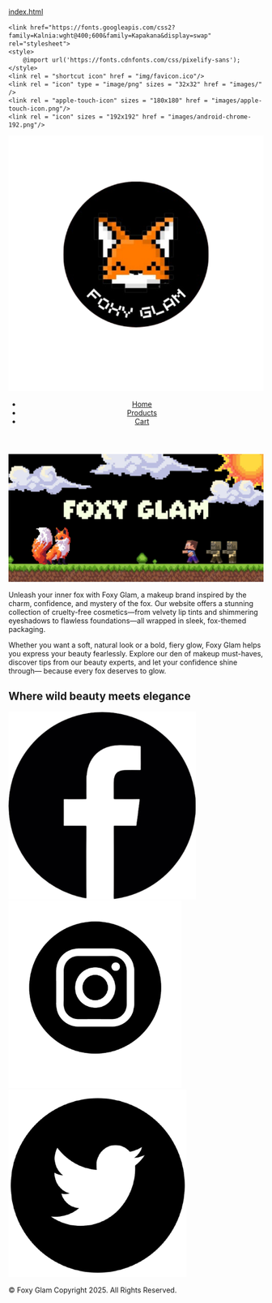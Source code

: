 [index.html](https://github.com/user-attachments/files/22964051/index.html)
<!DOCTYPE html>
<html lang="en">
<head>
    <meta charset="UTF-8">
    <meta name="viewport" content="width=device-width, initial-scale=1.0">
    <title>Foxy Glam | Home</title>
    <link rel="stylesheet" href="styles.css">

    <link href="https://fonts.googleapis.com/css2?family=Kalnia:wght@400;600&family=Kapakana&display=swap" rel="stylesheet">
    <style>
        @import url('https://fonts.cdnfonts.com/css/pixelify-sans');
    </style>
    <link rel = "shortcut icon" href = "img/favicon.ico"/>
    <link rel = "icon" type = "image/png" sizes = "32x32" href = "images/" />
    <link rel = "apple-touch-icon" sizes = "180x180" href = "images/apple-touch-icon.png"/>
    <link rel = "icon" sizes = "192x192" href = "images/android-chrome-192.png"/>
</head>
<body>

  <header>
    <nav class="navbar">
      <a href="index.html"><img src="images/logo.png" alt="Foxy Glam Logo" class="logo"></a>
      <ul class="nav-links">
        <li><a href="index.html" class="active">Home</a></li>
        <li><a href="products.html">Products</a></li>
        <li><a href="cart.html">Cart</a></li>
      </ul>
    </nav>
  </header>

  <section class="banner">
    <img src="images/banner.png" alt="Foxy Glam Banner" class="banner-img">
  </section>

  <section class="description">
    <p>
      Unleash your inner fox with Foxy Glam, a makeup brand inspired by the charm, confidence, and mystery of the fox.
      Our website offers a stunning collection of cruelty-free cosmetics—from velvety lip tints and shimmering eyeshadows 
      to flawless foundations—all wrapped in sleek, fox-themed packaging.
    </p>
    <p>
      Whether you want a soft, natural look or a bold, fiery glow, Foxy Glam helps you express your beauty fearlessly. 
      Explore our den of makeup must-haves, discover tips from our beauty experts, and let your confidence shine through—
      because every fox deserves to glow.
    </p>
  </section>

  <section class="tagline">
    <h1>Where wild beauty meets elegance</h1>
  </section>

  <footer>
    <div class="social-icons">
      <a href="#"><img src="images/facebook.png" alt="Facebook"></a>
      <a href="#"><img src="images/instagram.png" alt="Instagram"></a>
      <a href="#"><img src="images/twitter.png" alt="Twitter"></a>
    </div>
    <p>© Foxy Glam Copyright 2025. All Rights Reserved.</p>
  </footer>

</body>
</html>
